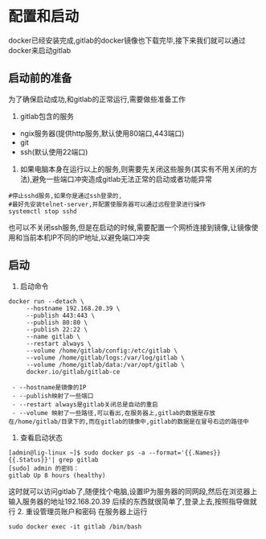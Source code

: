 # 配置和启动
docker已经安装完成,gitlab的docker镜像也下载完毕,接下来我们就可以通过docker来启动gitlab
## 启动前的准备
为了确保启动成功,和gitlab的正常运行,需要做些准备工作

1. gitlab包含的服务
 - ngix服务器(提供http服务,默认使用80端口,443端口)
 - git
 - ssh(默认使用22端口)
 
1. 如果电脑本身在运行以上的服务,则需要先关闭这些服务(其实有不用关闭的方法),避免一些端口冲突造成gitlab无法正常的启动或者功能异常
```
#停止sshd服务,如果你是通过ssh登录的,
#最好先安装telnet-server,并配置使服务器可以通过远程登录进行操作
systemctl stop sshd 
```
也可以不关闭ssh服务,但是在启动的时候,需要配置一个网桥连接到镜像,让镜像使用和当前本机IP不同的IP地址,以避免端口冲突

## 启动
1. 启动命令
```
docker run --detach \
     --hostname 192.168.20.39 \
     --publish 443:443 \
     --publish 80:80 \
     --publish 22:22 \
     --name gitlab \
     --restart always \
     --volume /home/gitlab/config:/etc/gitlab \
     --volume /home/gitlab/logs:/var/log/gitlab \
     --volume /home/gitlab/data:/var/opt/gitlab \
     docker.io/gitlab/gitlab-ce
```
     
     - --hostname是镜像的IP
     - --publish映射了一些端口
     - --restart always是gitlab关闭总是自动的重启
     - --volume 映射了一些路径,可以看出,在服务器上,gitlab的数据是存放在/home/gitlab/目录下的,而在gitlab的镜像中,gitlab的数据是在冒号右边的路径中

1. 查看启动状态
```
[admin@lig-linux ~]$ sudo docker ps -a --format='{{.Names}} {{.Status}}'| grep gitlab
[sudo] admin 的密码：
gitlab Up 8 hours (healthy)
```
这时就可以访问gitlab了,随便找个电脑,设置IP为服务器的同网段,然后在浏览器上输入服务器的地址192.168.20.39
后续的东西就很简单了,登录上去,按照指导做就行
2. 重设管理员账户和密码
在服务器上运行
```启动gitlab的bash
sudo docker exec -it gitlab /bin/bash
```




